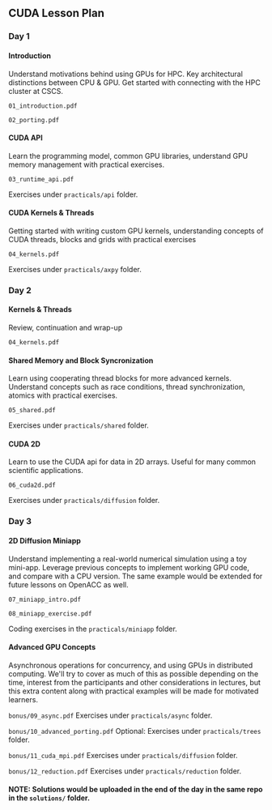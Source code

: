 ## CUDA Lesson Plan

### Day 1

#### Introduction

Understand motivations behind using GPUs for HPC. Key architectural distinctions between CPU & GPU. Get started with connecting with the HPC cluster at CSCS.

`01_introduction.pdf`

`02_porting.pdf`

#### CUDA API

Learn the programming model, common GPU libraries, understand GPU memory management with practical exercises.

`03_runtime_api.pdf`

Exercises under `practicals/api` folder.

#### CUDA Kernels & Threads

Getting started with writing custom GPU kernels, understanding concepts of CUDA threads, blocks and grids with practical exercises

`04_kernels.pdf`

Exercises under `practicals/axpy` folder.

### Day 2

#### Kernels & Threads

Review, continuation and wrap-up

`04_kernels.pdf`

#### Shared Memory and Block Syncronization

Learn using cooperating thread blocks for more advanced kernels. Understand concepts such as race conditions, thread synchronization, atomics with practical exercises.

`05_shared.pdf`

Exercises under `practicals/shared` folder.

#### CUDA 2D

Learn to use the CUDA api for data in 2D arrays. Useful for many common scientific applications.

`06_cuda2d.pdf`

Exercises under `practicals/diffusion` folder.

### Day 3

#### 2D Diffusion Miniapp

Understand implementing a real-world numerical simulation using a toy mini-app. Leverage previous concepts to implement working GPU code, and compare with a CPU version. The same example would be extended for future lessons on OpenACC as well.

`07_miniapp_intro.pdf`

`08_miniapp_exercise.pdf`

Coding exercises in the `practicals/miniapp` folder.

#### Advanced GPU Concepts

Asynchronous operations for concurrency, and using GPUs in distributed computing. We'll try to cover as much of this as possible depending on the time, interest from the participants and other considerations in lectures, but this extra content along with practical examples will be made for motivated learners.

`bonus/09_async.pdf`
Exercises under `practicals/async` folder.

`bonus/10_advanced_porting.pdf`
Optional: Exercises under `practicals/trees` folder.

`bonus/11_cuda_mpi.pdf`
Exercises under `practicals/diffusion` folder.

`bonus/12_reduction.pdf`
Exercises under `practicals/reduction` folder.

#### NOTE: Solutions would be uploaded in the end of the day in the same repo in the `solutions/` folder.
